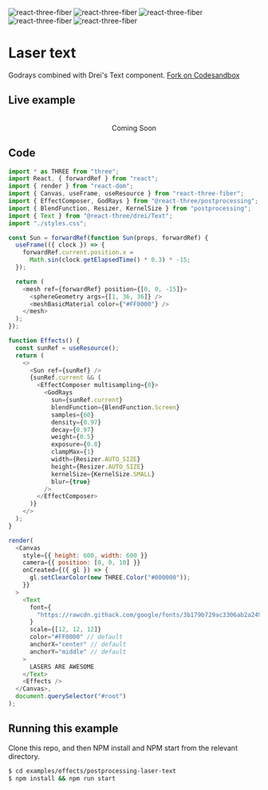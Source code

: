![react-three-fiber](https://img.shields.io/badge/dynamic/json?url=https://raw.githubusercontent.com/onion2k/r3f-by-example/develop/examples/effects/postprocessing-laser-text/package.json&label=react-three-fiber&query=$.dependencies['react-three-fiber']&color=green) ![react-three-fiber](https://img.shields.io/badge/dynamic/json?url=https://raw.githubusercontent.com/onion2k/r3f-by-example/develop/examples/effects/postprocessing-laser-text/package.json&label=three&query=$.dependencies['three']&color=green) ![react-three-fiber](https://img.shields.io/badge/dynamic/json?url=https://raw.githubusercontent.com/onion2k/r3f-by-example/develop/examples/effects/postprocessing-laser-text/package.json&label=@react-three/drei&query=$.dependencies['@react-three/drei']&color=green) ![react-three-fiber](https://img.shields.io/badge/dynamic/json?url=https://raw.githubusercontent.com/onion2k/r3f-by-example/develop/examples/effects/postprocessing-laser-text/package.json&label=@react-three/postprocessing&query=$.dependencies['@react-three/postprocessing']&color=green) ![react-three-fiber](https://img.shields.io/badge/dynamic/json?url=https://raw.githubusercontent.com/onion2k/r3f-by-example/develop/examples/effects/postprocessing-laser-text/package.json&label=postprocessing&query=$.dependencies['postprocessing']&color=green)

# Laser text

Godrays combined with Drei's Text component. [Fork on Codesandbox](https://githubbox.com/onion2k/r3f-by-example/tree/develop/examples/effects/postprocessing-laser-text)

## Live example
<div align="center">
  <br>
Coming Soon
  <br>
</div>

## Code
```js
import * as THREE from "three";
import React, { forwardRef } from "react";
import { render } from "react-dom";
import { Canvas, useFrame, useResource } from "react-three-fiber";
import { EffectComposer, GodRays } from "@react-three/postprocessing";
import { BlendFunction, Resizer, KernelSize } from "postprocessing";
import { Text } from "@react-three/drei/Text";
import "./styles.css";

const Sun = forwardRef(function Sun(props, forwardRef) {
  useFrame(({ clock }) => {
    forwardRef.current.position.x =
      Math.sin(clock.getElapsedTime() * 0.3) * -15;
  });

  return (
    <mesh ref={forwardRef} position={[0, 0, -15]}>
      <sphereGeometry args={[1, 36, 36]} />
      <meshBasicMaterial color={"#FF0000"} />
    </mesh>
  );
});

function Effects() {
  const sunRef = useResource();
  return (
    <>
      <Sun ref={sunRef} />
      {sunRef.current && (
        <EffectComposer multisampling={0}>
          <GodRays
            sun={sunRef.current}
            blendFunction={BlendFunction.Screen}
            samples={60}
            density={0.97}
            decay={0.97}
            weight={0.5}
            exposure={0.8}
            clampMax={1}
            width={Resizer.AUTO_SIZE}
            height={Resizer.AUTO_SIZE}
            kernelSize={KernelSize.SMALL}
            blur={true}
          />
        </EffectComposer>
      )}
    </>
  );
}

render(
  <Canvas
    style={{ height: 600, width: 600 }}
    camera={{ position: [0, 0, 10] }}
    onCreated={({ gl }) => {
      gl.setClearColor(new THREE.Color("#000000"));
    }}
  >
    <Text
      font={
        "https://rawcdn.githack.com/google/fonts/3b179b729ac3306ab2a249d848d94ff08b90a0af/apache/robotoslab/static/RobotoSlab-Black.ttf"
      }
      scale={[12, 12, 12]}
      color="#FF0000" // default
      anchorX="center" // default
      anchorY="middle" // default
    >
      LASERS ARE AWESOME
    </Text>
    <Effects />
  </Canvas>,
  document.querySelector("#root")
);

```

## Running this example

Clone this repo, and then NPM install and NPM start from the relevant directory.

```bash
$ cd examples/effects/postprocessing-laser-text
$ npm install && npm run start
```